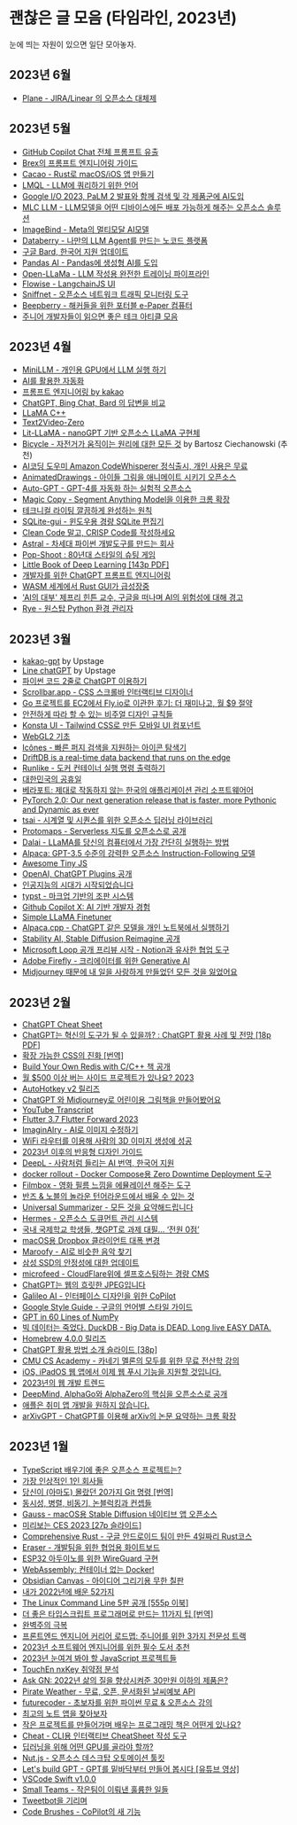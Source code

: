 # 괜찮은 글 모음 (타임라인, 2023년)

눈에 띄는 자원이 있으면 일단 모아놓자.

## 2023년 6월

* [Plane - JIRA/Linear 의 오픈소스 대체제](https://news.hada.io/topic?id=9308)

## 2023년 5월

* [GitHub Copilot Chat 전체 프롬프트 유출](https://news.hada.io/topic?id=9182)
* [Brex의 프롬프트 엔지니어링 가이드](https://news.hada.io/topic?id=9190)
* [Cacao - Rust로 macOS/iOS 앱 만들기](https://news.hada.io/topic?id=9191)
* [LMQL - LLM에 쿼리하기 위한 언어](https://news.hada.io/topic?id=9185)
* [Google I/O 2023, PaLM 2 발표와 함께 검색 및 각 제품군에 AI도입](https://news.hada.io/topic?id=9154)
* [MLC LLM - LLM모델을 어떤 디바이스에든 배포 가능하게 해주는 오픈소스 솔루션](https://news.hada.io/topic?id=9153)
* [ImageBind - Meta의 멀티모달 AI모델](https://news.hada.io/topic?id=9156)
* [Databerry - 나만의 LLM Agent를 만드는 노코드 플랫폼](https://news.hada.io/topic?id=9143)
* [구글 Bard, 한국어 지원 업데이트](https://news.hada.io/topic?id=9149)
* [Pandas AI - Pandas에 생성형 AI를 도입](https://news.hada.io/topic?id=9162)
* [Open-LLaMa - LLM 작성용 완전한 트레이닝 파이프라인](https://news.hada.io/topic?id=9187)
* [Flowise - LangchainJS UI](https://github.com/FlowiseAI/Flowise)
* [Sniffnet - 오픈소스 네트워크 트래픽 모니터링 도구](https://news.hada.io/topic?id=9224)
* [Beepberry - 해커들을 위한 포터블 e-Paper 컴퓨터](https://news.hada.io/topic?id=9212)
* [주니어 개발자들이 읽으면 좋은 테크 아티클 모음](https://www.f-lab.kr/blog/developer-tech-article-zip)

## 2023년 4월

* [MiniLLM - 개인용 GPU에서 LLM 실행 하기](https://news.hada.io/topic?id=8832)
* [AI를 활용한 자동화](https://github.com/TaxyAI/browser-extension)
* [프롬프트 엔지니어링 by kakao](https://tech.kakaoenterprise.com/188)
* [ChatGPT, Bing Chat, Bard 의 답변을 비교](https://www.ciokorea.com/news/285055)
* [LLaMA C++](https://github.com/ggerganov/llama.cpp)
* [Text2Video-Zero](https://github.com/Picsart-AI-Research/Text2Video-Zero)
* [Lit-LLaMA - nanoGPT 기반 오픈소스 LLaMA 구현체](https://news.hada.io/topic?id=8865)
* [Bicycle - 자전거가 움직이는 원리에 대한 모든 것](https://news.hada.io/topic?id=8831) by Bartosz Ciechanowski (추천)
* [AI코딩 도우미 Amazon CodeWhisperer 정식출시, 개인 사용은 무료](https://news.hada.io/topic?id=8969)
* [AnimatedDrawings - 아이들 그림을 애니메이트 시키기 오픈소스](https://news.hada.io/topic?id=8968)
* [Auto-GPT - GPT-4를 자동화 하는 실험적 오픈소스](https://news.hada.io/topic?id=8971)
* [Magic Copy - Segment Anything Model을 이용한 크롬 확장](https://news.hada.io/topic?id=8955)
* [테크니컬 라이팅 깔끔하게 완성하는 원칙](https://news.hada.io/topic?id=8983)
* [SQLite-gui - 윈도우용 경량 SQLite 편집기](https://news.hada.io/topic?id=9011)
* [Clean Code 말고, CRISP Code를 작성하세요](https://news.hada.io/topic?id=9002)
* [Astral - 차세대 파이썬 개발도구를 만드는 회사](https://news.hada.io/topic?id=9001)
* [Pop-Shoot : 80년대 스타일의 슈팅 게임](https://news.hada.io/topic?id=9012)
* [Little Book of Deep Learning [143p PDF]](https://news.hada.io/topic?id=9085)
* [개발자를 위한 ChatGPT 프롬프트 엔지니어링](https://news.hada.io/topic?id=9077)
* [WASM 세계에서 Rust GUI가 급성장중](https://monadical.com/posts/shades-of-rust-gui-library-list.html)
* ['AI의 대부' 제프리 힌튼 교수, 구글을 떠나며 AI의 위험성에 대해 경고](https://news.hada.io/topic?id=9084)
* [Rye - 원스탑 Python 환경 관리자](https://news.hada.io/topic?id=9053)

## 2023년 3월

* [kakao-gpt](https://github.com/hunkim/kakao-gpt) by Upstage
* [Line chatGPT](https://github.com/hunkim/line-gpt) by Upstage
* [파이썬 코드 2줄로 ChatGPT 이용하기](https://news.hada.io/topic?id=8613)
* [Scrollbar.app - CSS 스크롤바 인터랙티브 디자이너](https://news.hada.io/topic?id=8612)
* [Go 프로젝트를 EC2에서 Fly.io로 이관한 후기: 더 재미나고, 월 $9 절약](https://news.hada.io/topic?id=8604)
* [안전하게 따라 할 수 있는 비주얼 디자인 규칙들](https://news.hada.io/topic?id=8573)
* [Konsta UI - Tailwind CSS로 만든 모바일 UI 컴포넌트](https://news.hada.io/topic?id=8588)
* [WebGL2 기초](https://webgl2fundamentals.org/webgl/lessons/ko/)
* [Icônes - 빠른 퍼지 검색을 지원하는 아이콘 탐색기](https://icones.js.org/)
* [DriftDB is a real-time data backend that runs on the edge](https://driftdb.com/)
* [Runlike - 도커 컨테이너 실행 명령 출력하기](https://news.hada.io/topic?id=8572)
* [대한민국의 공휴일](https://github.com/hyunbinseo/holidays-kr)
* [베라포트: 제대로 작동하지 않는 한국의 애플리케이션 관리 소프트웨어어](https://news.hada.io/topic?id=8625)
* [PyTorch 2.0: Our next generation release that is faster, more Pythonic and Dynamic as ever](https://pytorch.org/blog/pytorch-2.0-release/)
* [tsai - 시계열 및 시퀀스를 위한 오픈소스 딥러닝 라이브러리](https://news.hada.io/topic?id=8710)
* [Protomaps - Serverless 지도를 오픈소스로 공개](https://news.hada.io/topic?id=8690)
* [Dalai - LLaMA를 당신의 컴퓨터에서 가장 간단히 실행하는 방법](https://news.hada.io/topic?id=8693)
* [Alpaca: GPT-3.5 수준의 강력한 오픈소스 Instruction-Following 모델](https://news.hada.io/topic?id=8692)
* [Awesome Tiny JS](https://github.com/thoughtspile/awesome-tiny-js)
* [OpenAI, ChatGPT Plugins 공개](https://news.hada.io/topic?id=8786)
* [인공지능의 시대가 시작되었습니다](https://news.hada.io/topic?id=8788)
* [typst - 마크업 기반의 조판 시스템](https://news.hada.io/topic?id=8797)
* [Github Copilot X: AI 기반 개발자 경험](https://news.hada.io/topic?id=8774)
* [Simple LLaMA Finetuner](https://news.hada.io/topic?id=8793)
* [Alpaca.cpp - ChatGPT 같은 모델을 개인 노트북에서 실행하기](https://news.hada.io/topic?id=8756)
* [Stability AI, Stable Diffusion Reimagine 공개](https://news.hada.io/topic?id=8777)
* [Microsoft Loop 공개 프리뷰 시작 - Notion과 유사한 협업 도구](https://news.hada.io/topic?id=8784)
* [Adobe Firefly - 크리에이터를 위한 Generative AI](https://news.hada.io/topic?id=8767)
* [Midjourney 때문에 내 일을 사랑하게 만들었던 모든 것을 잃었어요](https://news.hada.io/topic?id=8806)

## 2023년 2월

* [ChatGPT Cheat Sheet](https://news.hada.io/topic?id=8373)
* [ChatGPT는 혁신의 도구가 될 수 있을까? : ChatGPT 활용 사례 및 전망 [18p PDF]](https://news.hada.io/topic?id=8375)
* [확장 가능한 CSS의 진화 [번역]](https://news.hada.io/topic?id=8371)
* [Build Your Own Redis with C/C++ 책 공개](https://news.hada.io/topic?id=8367)
* [월 $500 이상 버는 사이드 프로젝트가 있나요? 2023](https://news.hada.io/topic?id=8357)
* [AutoHotkey v2 릴리즈](https://news.hada.io/topic?id=8366)
* [ChatGPT 와 Midjourney로 어린이용 그림책을 만들어봤어요](https://adventure-of-penelope.vercel.app/)
* [YouTube Transcript](https://youtubetranscript.com/)
* [Flutter 3.7 Flutter Forward 2023](https://news.hada.io/topic?id=8343)
* [ImaginAIry - AI로 이미지 수정하기](https://news.hada.io/topic?id=8319)
* [WiFi 라우터를 이용해 사람의 3D 이미지 생성에 성공](https://news.hada.io/topic?id=8332)
* [2023년 이후의 반응형 디자인 가이드](https://news.hada.io/topic?id=8448)
* [DeepL - 사람처럼 들리는 AI 번역, 한국어 지원](https://news.hada.io/topic?id=8413)
* [docker rollout - Docker Compose용 Zero Downtime Deployment 도구](https://news.hada.io/topic?id=8445)
* [Filmbox - 영화 필름 느낌을 에뮬레이션 해주는 도구](https://news.hada.io/topic?id=8456)
* [반즈 & 노블의 놀라운 턴어라운드에서 배울 수 있는 것](https://news.hada.io/topic?id=8410)
* [Universal Summarizer - 모든 것을 요약해드립니다](https://news.hada.io/topic?id=8409)
* [Hermes - 오픈소스 도큐먼트 관리 시스템](https://news.hada.io/topic?id=8406)
* [국내 국제학교 학생들, 챗GPT로 과제 대필… ‘전원 0점’](https://news.hada.io/topic?id=8439)
* [macOS용 Dropbox 클라이언트 대폭 변경](https://news.hada.io/topic?id=8405)
* [Maroofy - AI로 비슷한 음악 찾기](https://news.hada.io/topic?id=8419)
* [삼성 SSD의 안정성에 대한 업데이트](https://news.hada.io/topic?id=8408)
* [microfeed - CloudFlare위에 셀프호스팅하는 경량 CMS](https://news.hada.io/topic?id=8461)
* [ChatGPT는 웹의 흐릿한 JPEG입니다](https://news.hada.io/topic?id=8477)
* [Galileo AI - 인터페이스 디자인을 위한 CoPilot](https://news.hada.io/topic?id=8472)
* [Google Style Guide - 구글의 언어별 스타일 가이드](https://news.hada.io/topic?id=8474)
* [GPT in 60 Lines of NumPy](https://jaykmody.com/blog/gpt-from-scratch/)
* [빅 데이터는 죽었다. DuckDB - Big Data is DEAD. Long live EASY DATA.](https://news.hada.io/topic?id=8469)
* [Homebrew 4.0.0 릴리즈](https://news.hada.io/topic?id=8508)
* [ChatGPT 활용 방법 소개 슬라이드 [38p]](https://news.hada.io/topic?id=8497)
* [CMU CS Academy - 카네기 멜론의 모두를 위한 무료 전산학 강의](https://news.hada.io/topic?id=8496)
* [iOS, iPadOS 웹 앱에서 이제 웹 푸시 기능을 지원할 것입니다.](https://news.hada.io/topic?id=8494)
* [2023년의 웹 개발 트렌드](https://news.hada.io/topic?id=8486)
* [DeepMind, AlphaGo와 AlphaZero의 핵심을 오픈소스로 공개](https://news.hada.io/topic?id=8504)
* [애플은 취미 앱 개발을 원하지 않습니다.](https://news.hada.io/topic?id=8490)
* [arXivGPT - ChatGPT를 이용해 arXiv의 논문 요약하는 크롬 확장](https://news.hada.io/topic?id=8480)

## 2023년 1월

* [TypeScript 배우기에 좋은 오픈소스 프로젝트는?](https://news.hada.io/topic?id=8155)
* [가장 인상적인 1인 회사들](https://news.hada.io/topic?id=8157)
* [당신이 (아마도) 몰랐던 20가지 Git 명령 [번역]](https://news.hada.io/topic?id=8153)
* [동시성, 병렬, 비동기, 논블럭킹과 컨셉들](https://news.hada.io/topic?id=8127)
* [Gauss - macOS용 Stable Diffusion 네이티브 앱 오픈소스](https://news.hada.io/topic?id=8147)
* [미리보는 CES 2023 [27p 슬라이드]](https://news.hada.io/topic?id=8150)
* [Comprehensive Rust - 구글 안드로이드 팀이 만든 4일짜리 Rust코스](https://news.hada.io/topic?id=8122)
* [Eraser - 개발팀을 위한 협업용 화이트보드](https://news.hada.io/topic?id=8140)
* [ESP32 아두이노를 위한 WireGuard 구현](https://news.hada.io/topic?id=8152)
* [WebAssembly: 컨테이너 없는 Docker!](https://news.hada.io/topic?id=8123)
* [Obsidian Canvas - 아이디어 그리기용 무한 칠판](https://news.hada.io/topic?id=8120)
* [내가 2022년에 배운 52가지](https://news.hada.io/topic?id=8115)
* [The Linux Command Line 5판 공개 [555p 이북]](https://news.hada.io/topic?id=8173)
* [더 좋은 타입스크립트 프로그래머로 만드는 11가지 팁 [번역]](https://news.hada.io/topic?id=8171)
* [완벽주의 극복](https://news.hada.io/topic?id=8166)
* [프론트엔드 엔지니어 커리어 로드맵: 주니어를 위한 3가지 전문성 트랙](https://news.hada.io/topic?id=8136)
* [2023년 소프트웨어 엔지니어를 위한 필수 도서 추천](https://news.hada.io/topic?id=8208)
* [2023년 눈여겨 봐야 할 JavaScript 프로젝트들](https://news.hada.io/topic?id=8218)
* [TouchEn nxKey 취약점 분석](https://news.hada.io/topic?id=8211)
* [Ask GN: 2022년 삶의 질을 향상시켜준 30만원 이하의 제품은?](https://news.hada.io/topic?id=8223)
* [Pirate Weather - 무료, 오픈, 문서화된 날씨예보 API](https://news.hada.io/topic?id=8264)
* [futurecoder - 초보자를 위한 파이썬 무료 & 오픈소스 강의](https://news.hada.io/topic?id=8228)
* [최고의 노트 앱을 찾아보자](https://news.hada.io/topic?id=8256)
* [작은 프로젝트를 만들어가며 배우는 프로그래밍 책은 어떤게 있나요?](https://news.hada.io/topic?id=8304)
* [Cheat - CLI용 인터랙티브 CheatSheet 작성 도구](https://news.hada.io/topic?id=8305)
* [딥러닝을 위해 어떤 GPU를 골라야 할까?](https://news.hada.io/topic?id=8303)
* [Nut.js - 오픈소스 데스크탑 오토메이션 툴킷](https://news.hada.io/topic?id=8300)
* [Let's build GPT - GPT를 밑바닥부터 만들어 봅시다 [유튜브 영상]](https://news.hada.io/topic?id=8287)
* [VSCode Swift v1.0.0](https://forums.swift.org/t/vscode-swift-v1-0-0/62668)
* [Small Teams - 작은팀이 이뤄낸 훌륭한 일들](https://news.hada.io/topic?id=8286)
* [Tweetbot을 기리며](https://news.hada.io/topic?id=8301)
* [Code Brushes - CoPilot의 새 기능](https://news.hada.io/topic?id=8277)
